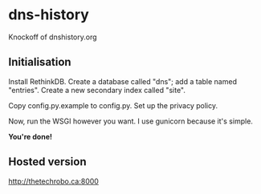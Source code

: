 # dns-history
Knockoff of dnshistory.org

## Initialisation
Install RethinkDB. Create a database called "dns"; add a table named "entries". Create a new secondary index called "site".

Copy config.py.example to config.py. Set up the privacy policy.

Now, run the WSGI however you want. I use gunicorn because it's simple.

**You're done!**

## Hosted version
http://thetechrobo.ca:8000
